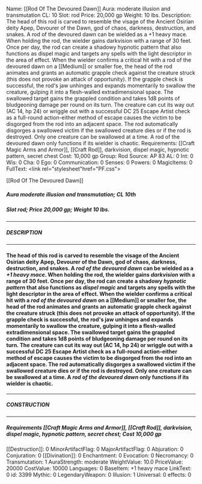 Name: [[Rod Of The Devoured Dawn]]
Aura: moderate illusion and transmutation
CL: 10
Slot: rod
Price: 20,000 gp
Weight: 10 lbs.
Description: The head of this rod is carved to resemble the visage of the Ancient Osirian deity Apep, Devourer of the Dawn, god of chaos, darkness, destruction, and snakes. A rod of the devoured dawn can be wielded as a +1 heavy mace. When holding the rod, the wielder gains darkvision with a range of 30 feet. Once per day, the rod can create a shadowy hypnotic pattern that also functions as dispel magic and targets any spells with the light descriptor in the area of effect. When the wielder confirms a critical hit with a rod of the devoured dawn on a [[Medium]] or smaller foe, the head of the rod animates and grants an automatic grapple check against the creature struck (this does not provoke an attack of opportunity). If the grapple check is successful, the rod's jaw unhinges and expands momentarily to swallow the creature, gulping it into a flesh-walled extradimensional space. The swallowed target gains the grappled condition and takes 1d8 points of bludgeoning damage per round on its turn. The creature can cut its way out (AC 14, hp 24) or wriggle out with a successful DC 25 Escape Artist check as a full-round action-either method of escape causes the victim to be disgorged from the rod into an adjacent space. The rod automatically disgorges a swallowed victim if the swallowed creature dies or if the rod is destroyed. Only one creature can be swallowed at a time. A rod of the devoured dawn only functions if its wielder is chaotic.
Requirements: [[Craft Magic Arms and Armor]], [[Craft Rod]], darkvision, dispel magic, hypnotic pattern, secret chest
Cost: 10,000 gp
Group: Rod
Source: AP 83
AL: 0
Int: 0
Wis: 0
Cha: 0
Ego: 0
Communication: 0
Senses: 0
Powers: 0
MagicItems: 0
FullText: <link rel="stylesheet"href="PF.css"><div class="heading"><p class="alignleft">[[Rod Of The Devoured Dawn]]</p><div style="clear: both;"></div></div><div><h5><b>Aura </b>moderate illusion and transmutation; <b>CL </b>10th</h5><h5><b>Slot </b>rod; <b>Price </b>20,000 gp; <b>Weight </b>10 lbs.</h5></div><hr/><div><h5><b>DESCRIPTION</b></h5></div><hr/><div><h4><p>The head of this rod is carved to resemble the visage of the Ancient Osirian deity Apep, Devourer of the Dawn, god of chaos, darkness, destruction, and snakes. A <i>rod of the devoured dawn</i> can be wielded as a <i>+1 heavy mace</i>. When holding the rod, the wielder gains <i>darkvision</i> with a range of 30 feet. Once per day, the rod can create a shadowy <i>hypnotic pattern</i> that also functions as <i>dispel magic</i> and targets any spells with the light descriptor in the area of effect. When the wielder confirms a critical hit with a <i>rod of the devoured dawn</i> on a [[Medium]] or smaller foe, the head of the rod animates and grants an automatic grapple check against the creature struck (this does not provoke an attack of opportunity). If the grapple check is successful, the rod's jaw unhinges and expands momentarily to swallow the creature, gulping it into a flesh-walled extradimensional space. The swallowed target gains the grappled condition and takes 1d8 points of bludgeoning damage per round on its turn. The creature can cut its way out (AC 14, hp 24) or wriggle out with a successful DC 25 Escape Artist check as a full-round action-either method of escape causes the victim to be disgorged from the rod into an adjacent space. The rod automatically disgorges a swallowed victim if the swallowed creature dies or if the rod is destroyed. Only one creature can be swallowed at a time. A <i>rod of the devoured dawn</i> only functions if its wielder is chaotic.</p></h4></div><hr/><div><h5><b>CONSTRUCTION</b></h5></div><hr/><div><h5><b>Requirements </b>[[Craft Magic Arms and Armor]], [[Craft Rod]], <i>darkvision</i>, <i>dispel magic</i>, <i>hypnotic pattern</i>, <i>secret chest</i>; <b>Cost </b>10,000 gp</h5></div>
[[Destruction]]: 0
MinorArtifactFlag: 0
MajorArtifactFlag: 0
Abjuration: 0
Conjuration: 0
[[Divination]]: 0
Enchantment: 0
Evocation: 0
Necromancy: 0
Transmutation: 1
AuraStrength: moderate
WeightValue: 10.0
PriceValue: 20000
CostValue: 10000
Languages: 0
BaseItem: +1 heavy mace
LinkText: 0
id: 3399
Mythic: 0
LegendaryWeapon: 0
Illusion: 1
Universal: 0
effects: 0
